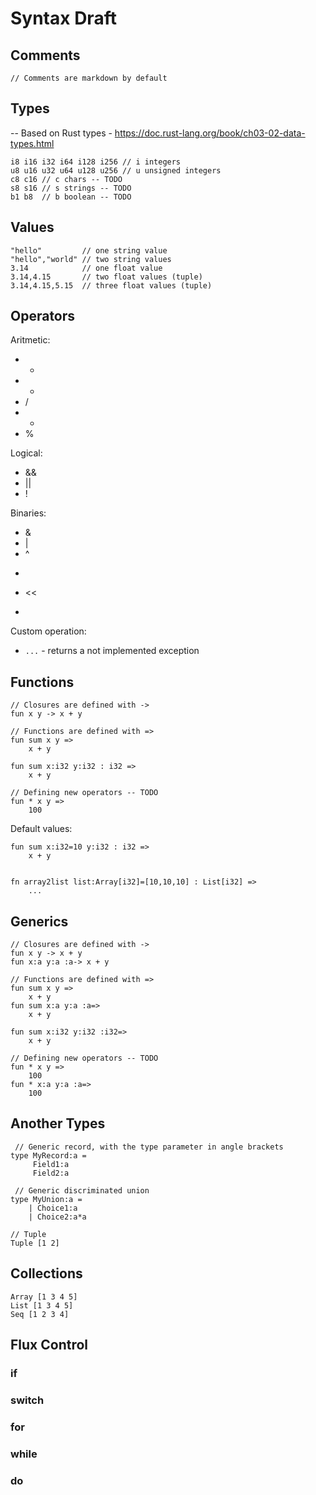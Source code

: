 # Syntax Draft

## Comments

```
// Comments are markdown by default
```

## Types

-- Based on Rust types - https://doc.rust-lang.org/book/ch03-02-data-types.html

```
i8 i16 i32 i64 i128 i256 // i integers
u8 u16 u32 u64 u128 u256 // u unsigned integers
c8 c16 // c chars -- TODO
s8 s16 // s strings -- TODO
b1 b8  // b boolean -- TODO
```

## Values

```
"hello"         // one string value
"hello","world" // two string values
3.14            // one float value
3.14,4.15       // two float values (tuple)
3.14,4.15,5.15  // three float values (tuple)
```

## Operators

Aritmetic:

- +
- -
- /
- *
- %

Logical:

- &&
- ||
- !

Binaries:

- &
- |
- ^
- >>
- <<
- >>>

Custom operation:

- `...` - returns a not implemented exception

## Functions

```light
// Closures are defined with -> 
fun x y -> x + y

// Functions are defined with =>
fun sum x y =>
    x + y

fun sum x:i32 y:i32 : i32 =>
    x + y
   
// Defining new operators -- TODO
fun * x y =>
    100
```

Default values:

```
fun sum x:i32=10 y:i32 : i32 =>
    x + y


fn array2list list:Array[i32]=[10,10,10] : List[i32] =>
    ...
```

## Generics

```light
// Closures are defined with -> 
fun x y -> x + y
fun x:a y:a :a-> x + y

// Functions are defined with =>
fun sum x y =>
    x + y
fun sum x:a y:a :a=>
    x + y

fun sum x:i32 y:i32 :i32=>
    x + y
   
// Defining new operators -- TODO
fun * x y =>
    100
fun * x:a y:a :a=>
    100
```

## Another Types

```light
 // Generic record, with the type parameter in angle brackets
type MyRecord:a =
     Field1:a
     Field2:a

 // Generic discriminated union
type MyUnion:a =
    | Choice1:a
    | Choice2:a*a

// Tuple
Tuple [1 2]
```

## Collections

```
Array [1 3 4 5]
List [1 3 4 5]
Seq [1 2 3 4]
```


## Flux Control

### if

### switch

### for

### while

### do


